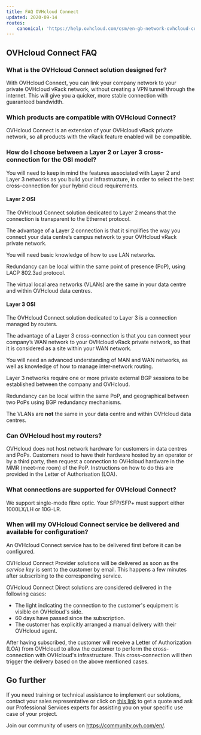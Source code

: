 ```yaml
---
title: FAQ OVHcloud Connect
updated: 2020-09-14
routes:
    canonical: 'https://help.ovhcloud.com/csm/en-gb-network-ovhcloud-connect-faq?id=kb_article_view&sysparm_article=KB0045291'
---
```



## OVHcloud Connect FAQ

### What is the OVHcloud Connect solution designed for?

With OVHcloud Connect, you can link your company network to your private OVHcloud vRack network, without creating a VPN tunnel through the internet. This will give you a quicker, more stable connection with guaranteed bandwidth.

### Which products are compatible with OVHcloud Connect?

OVHcloud Connect is an extension of your OVHcloud vRack private network, so all products with the vRack feature enabled will be compatible.

### How do I choose between a Layer 2 or Layer 3 cross-connection for the OSI model?

You will need to keep in mind the features associated with Layer 2 and Layer 3 networks as you build your infrastructure, in order to select the best cross-connection for your hybrid cloud requirements.

#### Layer 2 OSI

The OVHcloud Connect solution dedicated to Layer 2 means that the connection is transparent to the Ethernet protocol.

The advantage of a Layer 2 connection is that it simplifies the way you connect your data centre’s campus network to your OVHcloud vRack private network. 

You will need basic knowledge of how to use LAN networks. 

Redundancy can be local within the same point of presence (PoP), using LACP 802.3ad protocol.

The virtual local area networks (VLANs) are the same in your data centre and within OVHcloud data centres.

#### Layer 3 OSI

The OVHcloud Connect solution dedicated to Layer 3 is a connection managed by routers. 

The advantage of a Layer 3 cross-connection is that you can connect your company’s WAN network to your OVHcloud vRack private network, so that it is considered as a site within your WAN network. 

You will need an advanced understanding of MAN and WAN networks, as well as knowledge of how to manage inter-network routing. 

Layer 3 networks require one or more private external BGP sessions to be established between the company and OVHcloud. 

Redundancy can be local within the same PoP, and geographical between two PoPs using BGP redundancy mechanisms.

The VLANs are **not** the same in your data centre and within OVHcloud data centres.

### Can OVHcloud host my routers?

OVHcloud does not host network hardware for customers in data centres and PoPs. Customers need to have their hardware hosted by an operator or by a third party, then request a connection to OVHcloud hardware in the MMR (meet-me room) of the PoP. Instructions on how to do this are provided in the Letter of Authorisation (LOA). 

### What connections are supported for OVHcloud Connect?

We support single-mode fibre optic. Your SFP/SFP+ must support either 1000LX/LH or 10G-LR.

### When will my OVHcloud Connect service be delivered and available for configuration?

An OVHcloud Connect service has to be delivered first before it can be configured.

OVHcloud Connect Provider solutions will be delivered as soon as the *service key* is sent to the customer by email. This happens a few minutes after subscribing to the corresponding service.

OVHcloud Connect Direct solutions are considered delivered in the following cases:

- The light indicating the connection to the customer's equipment is visible on OVHcloud's side.
- 60 days have passed since the subscription.
- The customer has explicitly arranged a manual delivery with their OVHcloud agent.

After having subscribed, the customer will receive a Letter of Authorization (LOA) from OVHcloud to allow the customer to perform the cross-connection with OVHcloud's infrastructure. This cross-connection will then trigger the delivery based on the above mentioned cases.

## Go further

If you need training or technical assistance to implement our solutions, contact your sales representative or click on [this link](https://www.ovhcloud.com/it/professional-services/) to get a quote and ask our Professional Services experts for assisting you on your specific use case of your project.

Join our community of users on <https://community.ovh.com/en/>.
